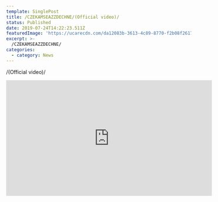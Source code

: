 ```yaml
---
template: SinglePost
title: /CZEKAMSEAZZDECHNE/(Official video)/
status: Published
date: 2019-07-24T14:22:23.511Z
featuredImage: 'https://ucarecdn.com/da12083b-3613-4c89-8770-f2b08f26173b/'
excerpt: >-
  /CZEKAMSEAZZDECHNE/
categories:
  - category: News
---
```

   /(Official video)/

<iframe width="560" height="315" src="https://www.youtube.com/embed/vq72w5PufEc" frameborder="0" allow="accelerometer; autoplay; encrypted-media; gyroscope; picture-in-picture" allowfullscreen></iframe>



